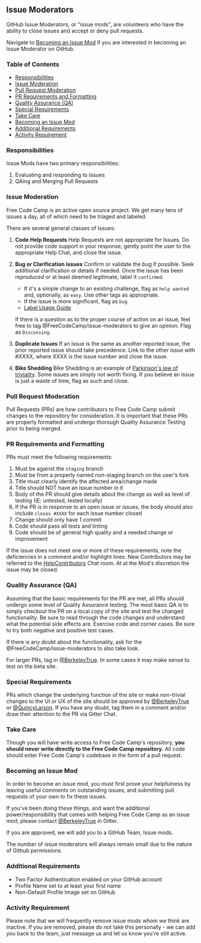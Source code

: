 ## Issue Moderators
GitHub Issue Moderators, or "issue mods", are volunteers who have the ability to close issues and accept or deny pull requests.

Navigate to [Becoming an Issue Mod](#becoming-an-issue-mod) if you are interested in becoming an Issue Moderator on GitHub.

### Table of Contents

- [Responsibilities](#responsibilities)
- [Issue Moderation](#issue-moderation)
- [Pull Request Moderation](#pull-request-moderation)
- [PR Requirements and Formatting](#pr-requirements-and-formatting)
- [Quality Assurance (QA)](#quality-assurance-qa)
- [Special Requirements](#special-requirements)
- [Take Care](#take-care)
- [Becoming an Issue Mod](#becoming-an-issue-mod)
- [Additional Requirements](#additional-requirements)
- [Activity Requirement](#activity-requirement)

### Responsibilities
Issue Mods have two primary responsibilities:

1. Evaluating and responding to Issues
2. QAing and Merging Pull Requests

### Issue Moderation
Free Code Camp is an active open source project.  We get many tens of issues a day, all of which need to be triaged and labeled.

There are several general classes of Issues:

1. **Code Help Requests**
Help Requests are not appropriate for Issues.  Do not provide code support in your response, gently point the user to the appropriate Help Chat, and close the issue.
2. **Bug or Clarification issues**
Confirm or validate the bug if possible.  Seek additional clarification or details if needed.  Once the issue has been reproduced or at least deemed legitimate, label it `confirmed`.
    * If it's a simple change to an existing challenge, flag as `help wanted` and, optionally, as `easy`.  Use other tags as appropriate.
    * If the issue is more significant, flag as `bug`
    * [Label Usage Guide](FreeCodeCamp-Issue-Labels)

    If there is a question as to the proper course of action on an issue, feel free to tag @FreeCodeCamp/issue-moderators to give an opinion.  Flag as `Discussing`.
3. **Duplicate Issues**
If an issue is the same as another reported issue, the prior reported issue should take precedence.  Link to the other issue with #XXXX, where XXXX is the issue number and close the issue.
4. **Bike Shedding**
Bike Shedding is an example of [Parkinson's law of triviality](https://en.wikipedia.org/wiki/Parkinson%27s_law_of_triviality).  Some issues are simply not worth fixing.  If you believe an issue is just a waste of time, flag as such and close.

### Pull Request Moderation
Pull Requests (PRs) are how contributors to Free Code Camp submit changes to the repository for consideration.  It is important that these PRs are properly formatted and undergo thorough Quality Assurance Testing prior to being merged.

### PR Requirements and Formatting
PRs must meet the following requirements:

1. Must be against the `staging` branch
2. Must be from a properly named non-staging branch on the user's fork
3. Title must clearly identify the affected area/change made
4. Title should NOT have an issue number in it
5. Body of the PR should give details about the change as well as level of testing (IE: untested, tested locally)
6. If the PR is in response to an open issue or issues, the body should also include `closes #XXXX` for each issue number closed
7. Change should only have 1 commit
8. Code should pass all tests and linting
9. Code should be of general high quality and a needed change or improvement

If the issue does not meet one or more of these requirements, note the deficiencies in a comment and/or highlight lines.  New Contributors may be referred to the [HelpContributors](https://gitter.im/FreeCodeCamp/HelpContributors) Chat room.  At at the Mod's discretion the issue may be closed.

### Quality Assurance (QA)
Assuming that the basic requirements for the PR are met, all PRs should undergo some level of Quality Assurance testing.  The most basic QA is to simply checkout the PR on a local copy of the site and test the changed functionality.  Be sure to read through the code changes and understand what the potential side effects are. Exercise code and corner cases.  Be sure to try both negative and positive test cases.

If there is any doubt about the functionality, ask for the @FreeCodeCamp/issue-moderators to also take look.

For larger PRs, tag in [@BerkeleyTrue](https://gitter.im/berkeleytrue).  In some cases it may make sense to test on the beta site.

### Special Requirements
PRs which change the underlying function of the site or make non-trivial changes to the UI or UX of the site should be approved by [@BerkeleyTrue](https://gitter.im/berkeleytrue) or [@QuincyLarson](https://gitter.im/quincylarson).  If you have any doubt, tag them in a comment and/or draw their attention to the PR via Gitter Chat.

### Take Care
Though you will have write access to Free Code Camp's repository, **you should never write directly to the Free Code Camp repository**. All code should enter Free Code Camp's codebase in the form of a pull request.

### Becoming an Issue Mod
In order to become an issue mod, you must first prove your helpfulness by leaving useful comments on outstanding issues, and submitting pull requests of your own to fix these issues.

If you've been doing these things, and want the additional power/responsibility that comes with helping Free Code Camp as an issue mod, please contact [@BerkeleyTrue](https://gitter.im/berkeleytrue) in Gitter.

If you are approved, we will add you to a GitHub Team, Issue mods.

The number of issue moderators will always remain small due to the nature of Github permissions.

### Additional Requirements
* Two Factor Authentication enabled on your GitHub account
* Profile Name set to at least your first name
* Non-Default Profile Image set on GitHub

### Activity Requirement
Please note that we will frequently remove issue mods whom we think are inactive. If you are removed, please do not take this personally - we can add you back to the team, just message us and let us know you're still active.
